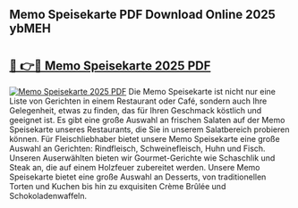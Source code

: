 ## Memo Speisekarte PDF Download Online 2025 ybMEH

# <h2><a href="http://gcd0pud.nevu.top/?p=Memo+Speisekarte">🔗 👉🔴 Memo Speisekarte 2025 PDF</a></h2>

[![Memo Speisekarte 2025 PDF](https://i.imgur.com/dBaPXMq.png)](http://gcd0pud.nevu.top/?p=Memo+Speisekarte)
Die Memo Speisekarte ist nicht nur eine Liste von Gerichten in einem Restaurant oder Café, sondern auch Ihre Gelegenheit, etwas zu finden, das für Ihren Geschmack köstlich und geeignet ist. Es gibt eine große Auswahl an frischen Salaten auf der Memo Speisekarte unseres Restaurants, die Sie in unserem Salatbereich probieren können. Für Fleischliebhaber bietet unsere Memo Speisekarte eine große Auswahl an Gerichten: Rindfleisch, Schweinefleisch, Huhn und Fisch. Unseren Auserwählten bieten wir Gourmet-Gerichte wie Schaschlik und Steak an, die auf einem Holzfeuer zubereitet werden. Unsere Memo Speisekarte bietet eine große Auswahl an Desserts, von traditionellen Torten und Kuchen bis hin zu exquisiten Crème Brûlée und Schokoladenwaffeln.
